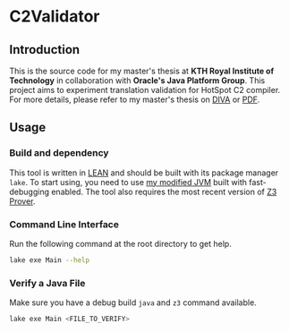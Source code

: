 # C2Validator

## Introduction

This is the source code for my master's thesis at **KTH Royal Institute of Technology** in collaboration with **Oracle's Java Platform Group**. This project aims to experiment translation validation for HotSpot C2 compiler. For more details, please refer to my master's thesis on [DIVA]() or [PDF]().

## Usage

### Build and dependency

This tool is written in [LEAN](https://lean-lang.org) and should be built with its package manager `lake`. To start using, you need to use [my modified JVM](https://github.com/TerenceNg03/jdk-c2-validation) built with fast-debugging enabled. The tool also requires the most recent version of [Z3 Prover](https://github.com/Z3Prover/z3).

### Command Line Interface

Run the following command at the root directory to get help.
```sh
lake exe Main --help
```

### Verify a Java File
Make sure you have a debug build `java` and `z3` command available.
```sh
lake exe Main <FILE_TO_VERIFY>
```